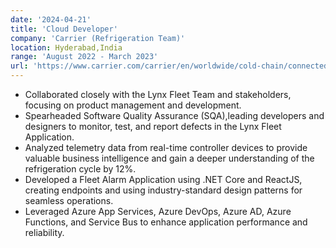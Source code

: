```yaml
---
date: '2024-04-21'
title: 'Cloud Developer'
company: 'Carrier (Refrigeration Team)'
location: Hyderabad,India
range: 'August 2022 - March 2023'
url: 'https://www.carrier.com/carrier/en/worldwide/cold-chain/connected-cold-chain/'
---
```


- Collaborated closely with the Lynx Fleet Team and stakeholders, focusing on product management and 
 development.
- Spearheaded Software Quality Assurance (SQA),leading developers and designers to monitor, test, and report defects in the Lynx Fleet Application.
- Analyzed telemetry data from real-time controller devices to provide valuable business intelligence and gain a deeper understanding of the refrigeration cycle by 12%.
- Developed a Fleet Alarm Application using .NET Core and ReactJS, creating endpoints and using industry-standard design patterns for seamless operations.
- Leveraged Azure App Services, Azure DevOps, Azure AD, Azure Functions, and Service Bus to enhance application performance and reliability.